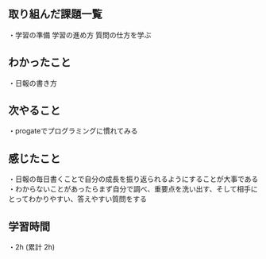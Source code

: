 ## 取り組んだ課題一覧
・学習の準備
学習の進め方
質問の仕方を学ぶ

## わかったこと
・日報の書き方

## 次やること
・progateでプログラミングに慣れてみる

## 感じたこと
・日報の毎日書くことで自分の成長を振り返られるようにすることが大事である
・わからないことがあったらまず自分で調べ、重要点を洗い出す、そして相手にとってわかりやすい、答えやすい質問をする
## 学習時間
・2h (累計 2h)
